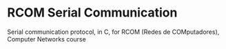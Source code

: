 # RCOM Serial Communication

Serial communication protocol, in C, for RCOM (Redes de COMputadores), Computer Networks course